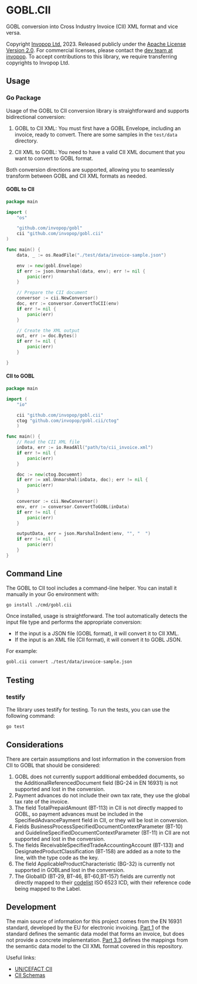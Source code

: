 # GOBL.CII

GOBL conversion into Cross Industry Invoice (CII) XML format and vice versa.

Copyright [Invopop Ltd.](https://invopop.com) 2023. Released publicly under the [Apache License Version 2.0](LICENSE). For commercial licenses, please contact the [dev team at invopop](mailto:dev@invopop.com). To accept contributions to this library, we require transferring copyrights to Invopop Ltd.

## Usage

### Go Package

Usage of the GOBL to CII conversion library is straightforward and supports bidirectional conversion:

1. GOBL to CII XML:
   You must first have a GOBL Envelope, including an invoice, ready to convert. There are some samples in the `test/data` directory.

2. CII XML to GOBL:
   You need to have a valid CII XML document that you want to convert to GOBL format.

Both conversion directions are supported, allowing you to seamlessly transform between GOBL and CII XML formats as needed.

#### GOBL to CII

```go
package main

import (
    "os"

    "github.com/invopop/gobl"
    cii "github.com/invopop/gobl.cii"
)

func main() {
    data, _ := os.ReadFile("./test/data/invoice-sample.json")

    env := new(gobl.Envelope)
    if err := json.Unmarshal(data, env); err != nil {
        panic(err)
    }

    // Prepare the CII document
    conversor := cii.NewConversor()
    doc, err := conversor.ConvertToCII(env)
    if err != nil {
        panic(err)
    }

    // Create the XML output
    out, err := doc.Bytes()
    if err != nil {
        panic(err)
    }

}
```

#### CII to GOBL

```go
package main

import (
    "io"

    cii "github.com/invopop/gobl.cii"
    ctog "github.com/invopop/gobl.cii/ctog"
    )

func main() {
    // Read the CII XML file
	inData, err := io.ReadAll("path/to/cii_invoice.xml")
	if err != nil {
		panic(err)
	}

    doc := new(ctog.Docuemnt)
    if err := xml.Unmarshal(inData, doc); err != nil {
        panic(err)
    }

    conversor := cii.NewConversor()
    env, err := conversor.ConvertToGOBL(inData)
    if err != nil {
        panic(err)
    }

    outputData, err = json.MarshalIndent(env, "", "  ")
    if err != nil {
        panic(err)
    }
}
```

## Command Line

The GOBL to CII tool includes a command-line helper. You can install it manually in your Go environment with:

```bash
go install ./cmd/gobl.cii
```

Once installed, usage is straightforward. The tool automatically detects the input file type and performs the appropriate conversion:

- If the input is a JSON file (GOBL format), it will convert it to CII XML.
- If the input is an XML file (CII format), it will convert it to GOBL JSON.

For example:

```bash
gobl.cii convert ./test/data/invoice-sample.json
```

## Testing
### testify
The library uses testify for testing. To run the tests, you can use the following command:

```bash
go test
```

## Considerations

There are certain assumptions and lost information in the conversion from CII to GOBL that should be considered:

1. GOBL does not currently support additional embedded documents, so the AdditionalReferencedDocument field (BG-24 in EN 16931) is not supported and lost in the conversion.
2. Payment advances do not include their own tax rate, they use the global tax rate of the invoice.
3. The field TotalPrepaidAmount (BT-113) in CII is not directly mapped to GOBL, so payment advances must be included in the SpecifiedAdvancePayment field in CII, or they will be lost in conversion.
4. Fields BusinessProcessSpecifiedDocumentContextParameter (BT-10) and GuidelineSpecifiedDocumentContextParameter (BT-11) in CII are not supported and lost in the conversion.
5. The fields ReceivableSpecifiedTradeAccountingAccount (BT-133) and DesignatedProductClassification (BT-158) are added as a note to the line, with the type code as the key.
6. The field ApplicableProductCharacteristic (BG-32) is currently not supported in GOBLand lost in the conversion.
7. The GlobalID (BT-29, BT-46, BT-60,BT-157) fields are currently not directly mapped to their [codelist](https://docs.peppol.eu/poacc/billing/3.0/codelist/ICD/) ISO 6523 ICD, with their reference code being mapped to the Label.

## Development

The main source of information for this project comes from the EN 16931 standard, developed by the EU for electronic invoicing. [Part 1](https://standards.iteh.ai/catalog/standards/cen/4f31d4a9-53eb-4f1a-835e-6f0583cad2bb/en-16931-1-2017) of the standard defines the semantic data model that forms an invoice, but does not provide a concrete implementation. [Part 3.3](https://standards.iteh.ai/catalog/standards/cen/5540f673-0224-44a3-8490-feaf51aa3200/cen-ts-16931-3-3-2020) defines the mappings from the semantic data model to the CII XML format covered in this repository. 

Useful links:


- [UN/CEFACT CII](https://unece.org/trade/documents/2023/10/executive-guide-einvoicing-cross-industry-invoice)
- [CII Schemas](https://unece.org/trade/uncefact/xml-schemas-2018-2012)
